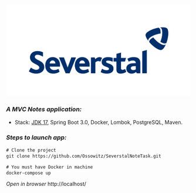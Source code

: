 ![img.png](src%2Fmain%2Fresources%2Fstatic%2Fimages%2Fimg.png)

### _A MVC Notes application:_
- Stack: [JDK 17](http://jdk.java.net/17/), Spring Boot 3.0, Docker, Lombok, PostgreSQL, Maven.

### _Steps to launch app:_

```shell
# Clone the project
git clone https://github.com/Ossowitz/SeverstalNoteTask.git
```

```shell
# You must have Docker in machine
docker-compose up
```

_Open in browser_ http://localhost/